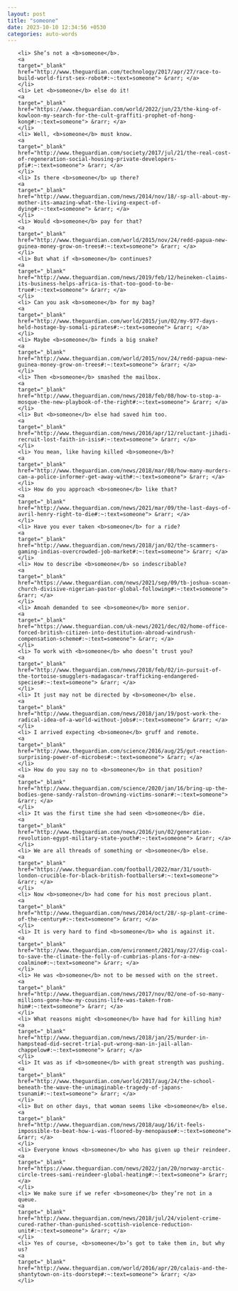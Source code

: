 ```yaml
---
layout: post
title: "someone"
date: 2023-10-10 12:34:56 +0530
categories: auto-words
---
```

<ol>

    <li> She’s not a <b>someone</b>.
    <a 
    target="_blank" 
    href="http://www.theguardian.com/technology/2017/apr/27/race-to-build-world-first-sex-robot#:~:text=someone"> &rarr; </a>
    </li>
    <li> Let <b>someone</b> else do it!
    <a 
    target="_blank" 
    href="https://www.theguardian.com/world/2022/jun/23/the-king-of-kowloon-my-search-for-the-cult-graffiti-prophet-of-hong-kong#:~:text=someone"> &rarr; </a>
    </li>
    <li> Well, <b>someone</b> must know.
    <a 
    target="_blank" 
    href="http://www.theguardian.com/society/2017/jul/21/the-real-cost-of-regeneration-social-housing-private-developers-pfi#:~:text=someone"> &rarr; </a>
    </li>
    <li> Is there <b>someone</b> up there?
    <a 
    target="_blank" 
    href="http://www.theguardian.com/news/2014/nov/18/-sp-all-about-my-mother-its-amazing-what-the-living-expect-of-dying#:~:text=someone"> &rarr; </a>
    </li>
    <li> Would <b>someone</b> pay for that?
    <a 
    target="_blank" 
    href="http://www.theguardian.com/world/2015/nov/24/redd-papua-new-guinea-money-grow-on-trees#:~:text=someone"> &rarr; </a>
    </li>
    <li> But what if <b>someone</b> continues?
    <a 
    target="_blank" 
    href="http://www.theguardian.com/news/2019/feb/12/heineken-claims-its-business-helps-africa-is-that-too-good-to-be-true#:~:text=someone"> &rarr; </a>
    </li>
    <li> Can you ask <b>someone</b> for my bag?
    <a 
    target="_blank" 
    href="http://www.theguardian.com/world/2015/jun/02/my-977-days-held-hostage-by-somali-pirates#:~:text=someone"> &rarr; </a>
    </li>
    <li> Maybe <b>someone</b> finds a big snake?
    <a 
    target="_blank" 
    href="http://www.theguardian.com/world/2015/nov/24/redd-papua-new-guinea-money-grow-on-trees#:~:text=someone"> &rarr; </a>
    </li>
    <li> Then <b>someone</b> smashed the mailbox.
    <a 
    target="_blank" 
    href="http://www.theguardian.com/news/2018/feb/08/how-to-stop-a-mosque-the-new-playbook-of-the-right#:~:text=someone"> &rarr; </a>
    </li>
    <li> But <b>someone</b> else had saved him too.
    <a 
    target="_blank" 
    href="http://www.theguardian.com/news/2016/apr/12/reluctant-jihadi-recruit-lost-faith-in-isis#:~:text=someone"> &rarr; </a>
    </li>
    <li> You mean, like having killed <b>someone</b>?
    <a 
    target="_blank" 
    href="http://www.theguardian.com/news/2018/mar/08/how-many-murders-can-a-police-informer-get-away-with#:~:text=someone"> &rarr; </a>
    </li>
    <li> How do you approach <b>someone</b> like that?
    <a 
    target="_blank" 
    href="http://www.theguardian.com/news/2021/mar/09/the-last-days-of-avril-henry-right-to-die#:~:text=someone"> &rarr; </a>
    </li>
    <li> Have you ever taken <b>someone</b> for a ride?
    <a 
    target="_blank" 
    href="http://www.theguardian.com/news/2018/jan/02/the-scammers-gaming-indias-overcrowded-job-market#:~:text=someone"> &rarr; </a>
    </li>
    <li> How to describe <b>someone</b> so indescribable?
    <a 
    target="_blank" 
    href="https://www.theguardian.com/news/2021/sep/09/tb-joshua-scoan-church-divisive-nigerian-pastor-global-following#:~:text=someone"> &rarr; </a>
    </li>
    <li> Amoah demanded to see <b>someone</b> more senior.
    <a 
    target="_blank" 
    href="https://www.theguardian.com/uk-news/2021/dec/02/home-office-forced-british-citizen-into-destitution-abroad-windrush-compensation-scheme#:~:text=someone"> &rarr; </a>
    </li>
    <li> To work with <b>someone</b> who doesn’t trust you?
    <a 
    target="_blank" 
    href="http://www.theguardian.com/news/2018/feb/02/in-pursuit-of-the-tortoise-smugglers-madagascar-trafficking-endangered-species#:~:text=someone"> &rarr; </a>
    </li>
    <li> It just may not be directed by <b>someone</b> else.
    <a 
    target="_blank" 
    href="http://www.theguardian.com/news/2018/jan/19/post-work-the-radical-idea-of-a-world-without-jobs#:~:text=someone"> &rarr; </a>
    </li>
    <li> I arrived expecting <b>someone</b> gruff and remote.
    <a 
    target="_blank" 
    href="http://www.theguardian.com/science/2016/aug/25/gut-reaction-surprising-power-of-microbes#:~:text=someone"> &rarr; </a>
    </li>
    <li> How do you say no to <b>someone</b> in that position?
    <a 
    target="_blank" 
    href="http://www.theguardian.com/science/2020/jan/16/bring-up-the-bodies-gene-sandy-ralston-drowning-victims-sonar#:~:text=someone"> &rarr; </a>
    </li>
    <li> It was the first time she had seen <b>someone</b> die.
    <a 
    target="_blank" 
    href="http://www.theguardian.com/news/2016/jun/02/generation-revolution-egypt-military-state-youth#:~:text=someone"> &rarr; </a>
    </li>
    <li> We are all threads of something or <b>someone</b> else.
    <a 
    target="_blank" 
    href="https://www.theguardian.com/football/2022/mar/31/south-london-crucible-for-black-british-footballers#:~:text=someone"> &rarr; </a>
    </li>
    <li> Now <b>someone</b> had come for his most precious plant.
    <a 
    target="_blank" 
    href="http://www.theguardian.com/news/2014/oct/28/-sp-plant-crime-of-the-century#:~:text=someone"> &rarr; </a>
    </li>
    <li> It is very hard to find <b>someone</b> who is against it.
    <a 
    target="_blank" 
    href="http://www.theguardian.com/environment/2021/may/27/dig-coal-to-save-the-climate-the-folly-of-cumbrias-plans-for-a-new-coalmine#:~:text=someone"> &rarr; </a>
    </li>
    <li> He was <b>someone</b> not to be messed with on the street.
    <a 
    target="_blank" 
    href="http://www.theguardian.com/news/2017/nov/02/one-of-so-many-millions-gone-how-my-cousins-life-was-taken-from-him#:~:text=someone"> &rarr; </a>
    </li>
    <li> What reasons might <b>someone</b> have had for killing him?
    <a 
    target="_blank" 
    href="http://www.theguardian.com/news/2018/jan/25/murder-in-hampstead-did-secret-trial-put-wrong-man-in-jail-allan-chappelow#:~:text=someone"> &rarr; </a>
    </li>
    <li> It was as if <b>someone</b> with great strength was pushing.
    <a 
    target="_blank" 
    href="http://www.theguardian.com/world/2017/aug/24/the-school-beneath-the-wave-the-unimaginable-tragedy-of-japans-tsunami#:~:text=someone"> &rarr; </a>
    </li>
    <li> But on other days, that woman seems like <b>someone</b> else.
    <a 
    target="_blank" 
    href="http://www.theguardian.com/news/2018/aug/16/it-feels-impossible-to-beat-how-i-was-floored-by-menopause#:~:text=someone"> &rarr; </a>
    </li>
    <li> Everyone knows <b>someone</b> who has given up their reindeer.
    <a 
    target="_blank" 
    href="https://www.theguardian.com/news/2022/jan/20/norway-arctic-circle-trees-sami-reindeer-global-heating#:~:text=someone"> &rarr; </a>
    </li>
    <li> We make sure if we refer <b>someone</b> they’re not in a queue.
    <a 
    target="_blank" 
    href="http://www.theguardian.com/news/2018/jul/24/violent-crime-cured-rather-than-punished-scottish-violence-reduction-unit#:~:text=someone"> &rarr; </a>
    </li>
    <li> Yes of course, <b>someone</b>’s got to take them in, but why us?
    <a 
    target="_blank" 
    href="http://www.theguardian.com/world/2016/apr/20/calais-and-the-shantytown-on-its-doorstep#:~:text=someone"> &rarr; </a>
    </li>